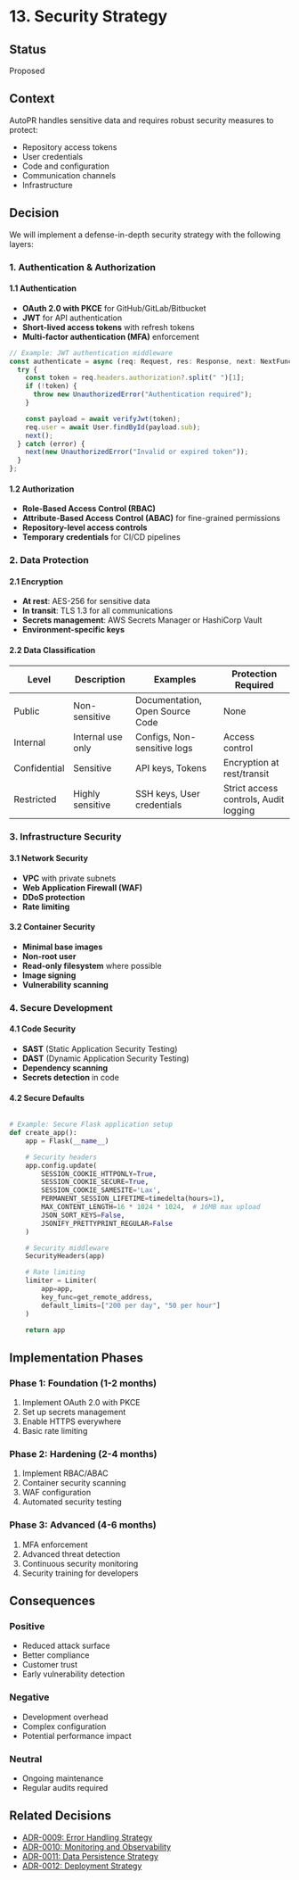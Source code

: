 # 13. Security Strategy

## Status

Proposed

## Context

AutoPR handles sensitive data and requires robust security measures to protect:

- Repository access tokens
- User credentials
- Code and configuration
- Communication channels
- Infrastructure

## Decision

We will implement a defense-in-depth security strategy with the following layers:

### 1. Authentication & Authorization

#### 1.1 Authentication

- **OAuth 2.0 with PKCE** for GitHub/GitLab/Bitbucket
- **JWT** for API authentication
- **Short-lived access tokens** with refresh tokens
- **Multi-factor authentication (MFA)** enforcement

```typescript
// Example: JWT authentication middleware
const authenticate = async (req: Request, res: Response, next: NextFunction) => {
  try {
    const token = req.headers.authorization?.split(" ")[1];
    if (!token) {
      throw new UnauthorizedError("Authentication required");
    }

    const payload = await verifyJwt(token);
    req.user = await User.findById(payload.sub);
    next();
  } catch (error) {
    next(new UnauthorizedError("Invalid or expired token"));
  }
};
```

#### 1.2 Authorization

- **Role-Based Access Control (RBAC)**
- **Attribute-Based Access Control (ABAC)** for fine-grained permissions
- **Repository-level access controls**
- **Temporary credentials** for CI/CD pipelines

### 2. Data Protection

#### 2.1 Encryption

- **At rest**: AES-256 for sensitive data
- **In transit**: TLS 1.3 for all communications
- **Secrets management**: AWS Secrets Manager or HashiCorp Vault
- **Environment-specific keys**

#### 2.2 Data Classification

| Level        | Description       | Examples                        | Protection Required                   |
| ------------ | ----------------- | ------------------------------- | ------------------------------------- |
| Public       | Non-sensitive     | Documentation, Open Source Code | None                                  |
| Internal     | Internal use only | Configs, Non-sensitive logs     | Access control                        |
| Confidential | Sensitive         | API keys, Tokens                | Encryption at rest/transit            |
| Restricted   | Highly sensitive  | SSH keys, User credentials      | Strict access controls, Audit logging |

### 3. Infrastructure Security

#### 3.1 Network Security

- **VPC** with private subnets
- **Web Application Firewall (WAF)**
- **DDoS protection**
- **Rate limiting**

#### 3.2 Container Security

- **Minimal base images**
- **Non-root user**
- **Read-only filesystem** where possible
- **Image signing**
- **Vulnerability scanning**

### 4. Secure Development

#### 4.1 Code Security

- **SAST** (Static Application Security Testing)
- **DAST** (Dynamic Application Security Testing)
- **Dependency scanning**
- **Secrets detection** in code

#### 4.2 Secure Defaults

```python

# Example: Secure Flask application setup
def create_app():
    app = Flask(__name__)

    # Security headers
    app.config.update(
        SESSION_COOKIE_HTTPONLY=True,
        SESSION_COOKIE_SECURE=True,
        SESSION_COOKIE_SAMESITE='Lax',
        PERMANENT_SESSION_LIFETIME=timedelta(hours=1),
        MAX_CONTENT_LENGTH=16 * 1024 * 1024,  # 16MB max upload
        JSON_SORT_KEYS=False,
        JSONIFY_PRETTYPRINT_REGULAR=False
    )

    # Security middleware
    SecurityHeaders(app)

    # Rate limiting
    limiter = Limiter(
        app=app,
        key_func=get_remote_address,
        default_limits=["200 per day", "50 per hour"]
    )

    return app
```

## Implementation Phases

### Phase 1: Foundation (1-2 months)

1. Implement OAuth 2.0 with PKCE
2. Set up secrets management
3. Enable HTTPS everywhere
4. Basic rate limiting

### Phase 2: Hardening (2-4 months)

1. Implement RBAC/ABAC
2. Container security scanning
3. WAF configuration
4. Automated security testing

### Phase 3: Advanced (4-6 months)

1. MFA enforcement
2. Advanced threat detection
3. Continuous security monitoring
4. Security training for developers

## Consequences

### Positive

- Reduced attack surface
- Better compliance
- Customer trust
- Early vulnerability detection

### Negative

- Development overhead
- Complex configuration
- Potential performance impact

### Neutral

- Ongoing maintenance
- Regular audits required

## Related Decisions

- [ADR-0009: Error Handling Strategy](0009-error-handling-strategy.md)
- [ADR-0010: Monitoring and Observability](0010-monitoring-observability.md)
- [ADR-0011: Data Persistence Strategy](0011-data-persistence-strategy.md)
- [ADR-0012: Deployment Strategy](0012-deployment-strategy.md)
